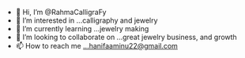 - 👋 Hi, I’m @RahmaCalligraFy 
- 👀 I’m interested in ...calligraphy and jewelry 
- 🌱 I’m currently learning ...jewelry making
- 💞️ I’m looking to collaborate on ...great jewelry business, and growth
- 📫 How to reach me ...hanifaaminu22@gmail.com

<!---
RahmaCalligraFy/RahmaCalligraFy is a ✨ special ✨ repository because its `README.md` (this file) appears on your GitHub profile.
You can click the Preview link to take a look at your changes.
--->
